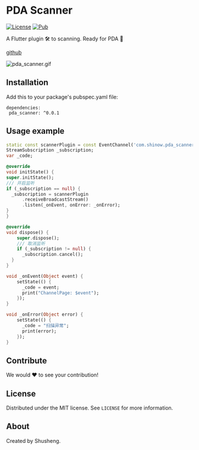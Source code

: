 # PDA Scanner
  
[![License][license-image]][license-url] 
[![Pub](https://img.shields.io/pub/v/pda_scanner.svg?style=flat-square)](https://pub.dartlang.org/packages/pda_scanner)

A Flutter plugin 🛠 to scanning. Ready for PDA 🚀 

[github]([https://github.com/leyan95/pda_scanner](https://github.com/leyan95/pda_scanner)
)

![pda_scanner.gif](https://upload-images.jianshu.io/upload_images/3646846-2b51a756c3cedb47.gif?imageMogr2/auto-orient/strip)

## Installation

Add this to your package's pubspec.yaml file:

```
dependencies:
 pda_scanner: ^0.0.1
```

## Usage example
```dart
static const scannerPlugin = const EventChannel('com.shinow.pda_scanner/plugin');
StreamSubscription _subscription;
var _code;

@override
void initState() {
super.initState();
/// 开启监听
if (_subscription == null) {
  _subscription = scannerPlugin
      .receiveBroadcastStream()
      .listen(_onEvent, onError: _onError);
}
}

@override
void dispose() {
    super.dispose();
    /// 取消监听
    if (_subscription != null) {
      _subscription.cancel();
  }
}

void _onEvent(Object event) {
    setState(() {
      _code = event;
      print("ChannelPage: $event");
    });
}

void _onError(Object error) {
    setState(() {
      _code = "扫描异常";
      print(error);
    });
}
```

## Contribute

We would ❤️ to see your contribution!

## License

Distributed under the MIT license. See ``LICENSE`` for more information.

## About

Created by Shusheng.

[license-image]: https://img.shields.io/badge/License-MIT-blue.svg
[license-url]: LICENSE
